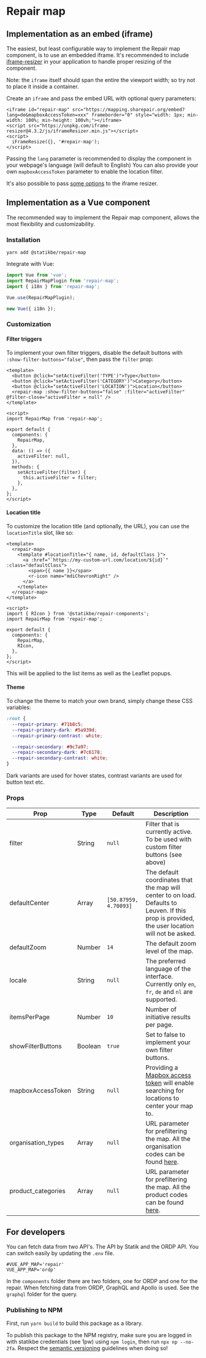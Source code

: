 # Repair map

## Implementation as an embed (iframe)

The easiest, but least configurable way to implement the Repair map component, is to use an embedded iframe. It's recommended to include [iframe-resizer](https://github.com/davidjbradshaw/iframe-resizer) in your application to handle proper resizing of the component.

Note: the `iframe` itself should span the entire the viewport width; so try not to place it inside a container.

Create an `iframe` and pass the embed URL with optional query parameters:

```
<iframe id="repair-map" src="https://mapping.sharepair.org/embed?lang=de&mapboxAccessToken=xxx" frameborder="0" style="width: 1px; min-width: 100%; min-height: 100vh;"></iframe>
<script src="https://unpkg.com/iframe-resizer@4.3.2/js/iframeResizer.min.js"></script>
<script>
  iFrameResize({}, '#repair-map');
</script>
```

Passing the `lang` parameter is recommended to display the component in your webpage's language (will default to English)
You can also provide your own `mapboxAccessToken` parameter to enable the location filter.

It's also possible to pass [some options](https://github.com/davidjbradshaw/iframe-resizer/blob/master/docs/parent_page/options.md) to the iframe resizer.

## Implementation as a Vue component

The recommended way to implement the Repair map component, allows the most flexibility and customizability.

### Installation

```
yarn add @statikbe/repair-map
```

Integrate with Vue:

```javascript
import Vue from 'vue';
import RepairMapPlugin from 'repair-map';
import { i18n } from 'repair-map';

Vue.use(RepairMapPlugin);

new Vue({ i18n });
```

### Customization

#### Filter triggers

To implement your own filter triggers, disable the default buttons with `:show-filter-buttons="false"`, then pass the `filter` prop:

```vue
<template>
  <button @click="setActiveFilter('TYPE')">Type</button>
  <button @click="setActiveFilter('CATEGORY')">Category</button>
  <button @click="setActiveFilter('LOCATION')">Location</button>
  <repair-map :show-filter-buttons="false" :filter="activeFilter" @filter-close="activeFilter = null" />
</template>

<script>
import RepairMap from 'repair-map';

export default {
  components: {
    RepairMap,
  },
  data: () => ({
    activeFilter: null,
  }),
  methods: {
    setActiveFilter(filter) {
      this.activeFilter = filter;
    },
  },
};
</script>
```

#### Location title

To customize the location title (and optionally, the URL), you can use the `locationTitle` slot, like so:

```vue
<template>
  <repair-map>
    <template #locationTitle="{ name, id, defaultClass }">
      <a :href="`https://my-custom-url.com/location/${id}`" :class="defaultClass">
        <span>{{ name }}</span>
        <r-icon name="mdiChevronRight" />
      </a>
    </template>
  </repair-map>
</template>

<script>
import { RIcon } from '@statikbe/repair-components';
import RepairMap from 'repair-map';

export default {
  components: {
    RepairMap,
    RIcon,
  },
};
</script>
```

This will be applied to the list items as well as the Leaflet popups.

#### Theme

To change the theme to match your own brand, simply change these CSS variables:

```css
:root {
  --repair-primary: #71b8c5;
  --repair-primary-dark: #5a939d;
  --repair-primary-contrast: white;

  --repair-secondary: #9c7a97;
  --repair-secondary-dark: #7c6178;
  --repair-secondary-contrast: white;
}
```

Dark variants are used for hover states, contrast variants are used for button text etc.

### Props

| Prop              | Type    | Default               | Description                                                                                                                                               |
| ----------------- | ------- | --------------------- | --------------------------------------------------------------------------------------------------------------------------------------------------------- |
| filter            | String  | `null`                | Filter that is currently active. To be used with custom filter buttons (see above)                                                                        |
| defaultCenter     | Array   | `[50.87959, 4.70093]` | The default coordinates that the map will center to on load. Defaults to Leuven. If this prop is provided, the user location will not be asked.           |
| defaultZoom       | Number  | `14`                  | The default zoom level of the map.                                                                                                                        |
| locale            | String  | `null`                | The preferred language of the interface. Currently only `en`, `fr`, `de` and `nl` are supported.                                                          |
| itemsPerPage      | Number  | `10`                  | Number of initiative results per page.                                                                                                                    |
| showFilterButtons | Boolean | `true`                | Set to false to implement your own filter buttons.                                                                                                        |
| mapboxAccessToken | String  | `null`                | Providing a [Mapbox access token](https://docs.mapbox.com/help/getting-started/access-tokens/) will enable searching for locations to center your map to. |
| organisation_types | Array  | `null`                | URL parameter for prefiltering the map. All the organisation codes can be found [here](https://www.repairconnects.org/api/v1/organisation_types). |
| product_categories | Array  | `null`                | URL parameter for prefiltering the map. All the product codes can be found [here](https://www.repairconnects.org/api/v1/product_categories). |

## For developers

You can fetch data from two API's.
The API by Statik and the ORDP API.
You can switch easily by updating the `.env` file.

```env
#VUE_APP_MAP='repair'
VUE_APP_MAP='ordp'
```

In the `components` folder there are two folders, one for ORDP and one for the repair.
When fetching data from ORDP, GraphQL and Apollo is used. See the `graphql` folder for the query.

### Publishing to NPM

First, run `yarn build` to build this package as a library.

To publish this package to the NPM registry, make sure you are logged in with statikbe credentials (see 1pw) using `npm login`, then run `npx np --no-2fa`. Respect the [semantic versioning](https://semver.org/) guidelines when doing so!
